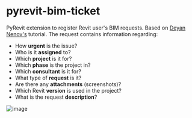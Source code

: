 # pyrevit-bim-ticket
PyRevit extension to register Revit user's BIM requests. Based on [Deyan Nenov's](https://github.com/dnenov?tab=repositories) tutorial.
The request contains information regarding:
- How **urgent** is the issue?
- Who is it **assigned** to?
- Which **project** is it for?
- Which **phase** is the project in?
- Which **consultant** is it for?
- What type of **request** is it?
- Are there any **attachments** (screenshots)?
- Which Revit **version** is used in the project?
- What is the request **description**?


![image](https://user-images.githubusercontent.com/73387462/171419257-96efa86d-8a68-4db6-b930-8aef51774f95.png)
